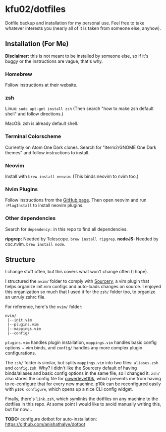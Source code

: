 # kfu02/dotfiles

Dotfile backup and installation for my personal use. Feel free to take whatever
interests you (nearly all of it is taken from someone else, anyhow).

## Installation (For Me)

**Disclaimer:** this is not meant to be installed by someone else, so if it's buggy
or the instructions are vague, that's why.

### Homebrew

Follow instructions at their website.

### zsh

Linux: `sudo apt-get install zsh`
(Then search "how to make zsh default shell" and follow directions.)

MacOS: zsh is already default shell.

### Terminal Colorscheme

Currently on Atom One Dark clones. Search for "iterm2/GNOME One Dark themes"
and follow instructions to install.

### Neovim

Install with `brew install neovim`. (This binds neovim to nvim too.)

### Nvim Plugins

Follow instructions from the [GitHub
page](https://github.com/junegunn/vim-plug#neovim). Then open neovim and run
`:PlugInstall` to install neovim plugins.

### Other dependencies

Search for `dependency:` in this repo to find all dependencies.

**ripgrep:** Needed by Telescope. `brew install ripgrep`.
**nodeJS:** Needed by coc.nvim. `brew install node`.

## Structure

I change stuff often, but this covers what won't change often (I hope).

I structured the `nvim/` folder to comply with
[Sourcery](https://github.com/jesseleite/vim-sourcery), a vim plugin that helps
organize init.vim configs and auto-loads changes on source. I enjoyed this
organization so much that I used it for the `zsh/` folder too, to organize an
unruly zshrc file. 

For reference, here's the `nvim/` folder:
```
nvim/
 |--init.vim
 |--plugins.vim
 |--mappings.vim
 |--config/
```
`plugins.vim` handles plugin installation, `mappings.vim` handles basic config
options + vim binds, and `config/` handles any more complex plugin
configurations.

The `zsh/` folder is similar, but splits `mappings.vim` into two files:
`aliases.zsh` and `config.zsh`. Why? I didn't like the Sourcery default
of having binds/aliases and basic config options in the same file, so I
changed it. `zsh/` also stores the config file for
[powerlevel10k](https://github.com/romkatv/powerlevel10k), which prevents
me from having to re-configure that for every new machine. p10k can be
reconfigured easily with `p10k configure`, which opens up a nice CLI
config widget.

Finally, there's `link.zsh`, which symlinks the dotfiles on any machine to the
dotfiles in this repo. At some point I would like to avoid manually writing
this, but for now...

**TODO:** configure dotbot for auto-installation: https://github.com/anishathalye/dotbot
